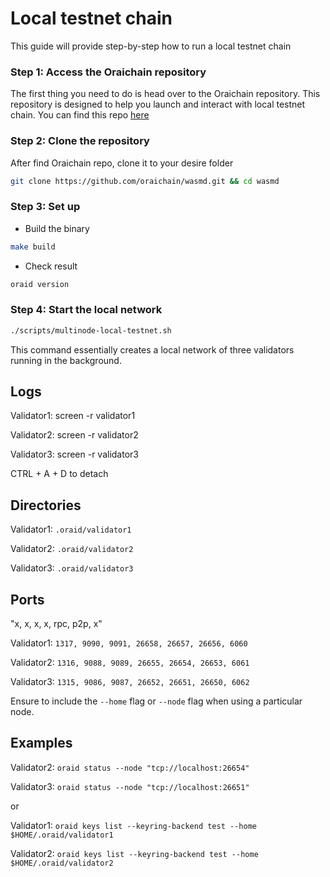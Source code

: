 # Local testnet chain

This guide will provide step-by-step how to run a local testnet chain

### **Step 1: Access the Oraichain repository**

The first thing you need to do is head over to the Oraichain repository. This repository is designed to help you launch and interact with local testnet chain. You can find this repo [here](https://github.com/oraichain/wasmd.git)

### **Step 2: Clone the repository**

After find Oraichain repo, clone it to your desire folder

```bash
git clone https://github.com/oraichain/wasmd.git && cd wasmd
```

### **Step 3: Set up**

* Build the binary

```bash
make build
```

* Check result

```bash
oraid version
```

### **Step 4: Start the local network**

```bash
./scripts/multinode-local-testnet.sh
```

This command essentially creates a local network of three validators running in the background.

## Logs

Validator1: screen -r validator1

Validator2: screen -r validator2

Validator3: screen -r validator3

CTRL + A + D to detach

## Directories

Validator1: `.oraid/validator1`

Validator2: `.oraid/validator2`

Validator3: `.oraid/validator3`

## Ports

"x, x, x, x, rpc, p2p, x"

Validator1: `1317, 9090, 9091, 26658, 26657, 26656, 6060`

Validator2: `1316, 9088, 9089, 26655, 26654, 26653, 6061`

Validator3: `1315, 9086, 9087, 26652, 26651, 26650, 6062`

Ensure to include the `--home` flag or `--node` flag when using a particular node.

## Examples

Validator2: `oraid status --node "tcp://localhost:26654"`

Validator3: `oraid status --node "tcp://localhost:26651"`

or

Validator1: `oraid keys list --keyring-backend test --home $HOME/.oraid/validator1`

Validator2: `oraid keys list --keyring-backend test --home $HOME/.oraid/validator2`
